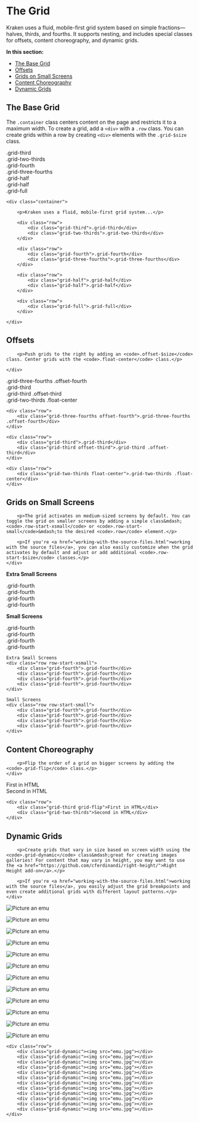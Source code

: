 # The Grid

Kraken uses a fluid, mobile-first grid system based on simple fractions&mdash;halves, thirds, and fourths. It supports nesting, and includes special classes for offsets, content choreography, and dynamic grids.

<nav>
	<strong>In this section:</strong>
	<ul>
		<li><a data-scroll href="#the-base-grid">The Base Grid</a></li>
		<li><a data-scroll href="#offsets">Offsets</a></li>
		<li><a data-scroll href="#grids-on-small-screens">Grids on Small Screens</a></li>
		<li><a data-scroll href="#content-choreography">Content Choreography</a></li>
		<li><a data-scroll href="#dynamic-grids">Dynamic Grids</a></li>
	</ul>
</nav>

<h2 id="the-base-grid">The Base Grid</h2>

The `.container` class centers content on the page and restricts it to a maximum width. To create a grid, add a `<div>` with a `.row` class. You can create grids within a row by creating `<div>` elements with the `.grid-$size` class.

</div></div><!-- /.row /.grid-two-thirds: go full width -->

<div class="row">
	<div class="grid-third"><div class="grid-highlight">.grid-third</div></div>
	<div class="grid-two-thirds"><div class="grid-highlight">.grid-two-thirds</div></div>
</div>

<div class="row">
	<div class="grid-fourth"><div class="grid-highlight">.grid-fourth</div></div>
	<div class="grid-three-fourths"><div class="grid-highlight">.grid-three-fourths</div></div>
</div>

<div class="row">
	<div class="grid-half"><div class="grid-highlight">.grid-half</div></div>
	<div class="grid-half"><div class="grid-highlight">.grid-half</div></div>
</div>

<div class="row">
	<div class="grid-full"><div class="grid-highlight">.grid-full</div></div>
</div>

```markup
<div class="container">

	<p>Kraken uses a fluid, mobile-first grid system...</p>

	<div class="row">
		<div class="grid-third">.grid-third</div>
		<div class="grid-two-thirds">.grid-two-thirds</div>
	</div>

	<div class="row">
		<div class="grid-fourth">.grid-fourth</div>
		<div class="grid-three-fourths">.grid-three-fourths</div>
	</div>

	<div class="row">
		<div class="grid-half">.grid-half</div>
		<div class="grid-half">.grid-half</div>
	</div>

	<div class="row">
		<div class="grid-full">.grid-full</div>
	</div>

</div>
```


<div class="row">
	<div class="grid-two-thirds float-center">
		<h2 id="offsets">Offsets</h2>

		<p>Push grids to the right by adding an <code>.offset-$size</code> class. Center grids with the <code>.float-center</code> class.</p>

	</div>
</div>

<div class="row">
	<div class="grid-three-fourths offset-fourth"><div class="grid-highlight">.grid-three-fourths .offset-fourth</div></div>
</div>

<div class="row">
	<div class="grid-third"><div class="grid-highlight">.grid-third</div></div>
	<div class="grid-third offset-third"><div class="grid-highlight">.grid-third .offset-third</div></div>
</div>

<div class="row">
	<div class="grid-two-thirds float-center"><div class="grid-highlight">.grid-two-thirds .float-center</div></div>
</div>

```markup
<div class="row">
	<div class="grid-three-fourths offset-fourth">.grid-three-fourths .offset-fourth</div>
</div>

<div class="row">
	<div class="grid-third">.grid-third</div>
	<div class="grid-third offset-third">.grid-third .offset-third</div>
</div>

<div class="row">
	<div class="grid-two-thirds float-center">.grid-two-thirds .float-center</div>
</div>
```


<div class="row">
	<div class="grid-two-thirds float-center">
		<h2 id="grids-on-small-screens">Grids on Small Screens</h2>

		<p>The grid activates on medium-sized screens by default. You can toggle the grid on smaller screens by adding a simple class&mdash;<code>.row-start-xsmall</code> or <code>.row-start-small</code>&mdash;to the desired <code>.row</code> element.</p>

		<p>If you're <a href="working-with-the-source-files.html">working with the source files</a>, you can also easily customize when the grid activates by default and adjust or add additional <code>.row-start-$size</code> classes.</p>
	</div>
</div>

**Extra Small Screens**
<div class="row row-start-xsmall">
	<div class="grid-fourth"><div class="grid-highlight">.grid-fourth</div></div>
	<div class="grid-fourth"><div class="grid-highlight">.grid-fourth</div></div>
	<div class="grid-fourth"><div class="grid-highlight">.grid-fourth</div></div>
	<div class="grid-fourth"><div class="grid-highlight">.grid-fourth</div></div>
</div>

**Small Screens**
<div class="row row-start-small">
	<div class="grid-fourth"><div class="grid-highlight">.grid-fourth</div></div>
	<div class="grid-fourth"><div class="grid-highlight">.grid-fourth</div></div>
	<div class="grid-fourth"><div class="grid-highlight">.grid-fourth</div></div>
	<div class="grid-fourth"><div class="grid-highlight">.grid-fourth</div></div>
</div>

```markup
Extra Small Screens
<div class="row row-start-xsmall">
	<div class="grid-fourth">.grid-fourth</div>
	<div class="grid-fourth">.grid-fourth</div>
	<div class="grid-fourth">.grid-fourth</div>
	<div class="grid-fourth">.grid-fourth</div>
</div>

Small Screens
<div class="row row-start-small">
	<div class="grid-fourth">.grid-fourth</div>
	<div class="grid-fourth">.grid-fourth</div>
	<div class="grid-fourth">.grid-fourth</div>
	<div class="grid-fourth">.grid-fourth</div>
</div>
```


<div class="row">
	<div class="grid-two-thirds float-center">
		<h2 id="content-choreography">Content Choreography</h2>

		<p>Flip the order of a grid on bigger screens by adding the <code>.grid-flip</code> class.</p>
	</div>
</div>

<div class="row">
	<div class="grid-third grid-flip"><div class="grid-highlight">First in HTML</div></div>
	<div class="grid-two-thirds"><div class="grid-highlight">Second in HTML</div></div>
</div>

```markup
<div class="row">
	<div class="grid-third grid-flip">First in HTML</div>
	<div class="grid-two-thirds">Second in HTML</div>
</div>
```


<div class="row">
	<div class="grid-two-thirds float-center">
		<h2 id="dynamic-grids">Dynamic Grids</h2>

		<p>Create grids that vary in size based on screen width using the <code>.grid-dynamic</code> class&mdash;great for creating images galleries! For content that may vary in height, you may want to use the <a href="https://github.com/cferdinandi/right-height/">Right Height add-on</a>.</p>

		<p>If you're <a href="working-with-the-source-files.html">working with the source files</a>, you easily adjust the grid breakpoints and even create additional grids with different layout patterns.</p>
	</div>
</div>

<div class="row">
	<div class="grid-dynamic"><p><img src="assets/img/emu.jpg" title="Picture an emu"></p></div>
	<div class="grid-dynamic"><p><img src="assets/img/emu.jpg" title="Picture an emu"></p></div>
	<div class="grid-dynamic"><p><img src="assets/img/emu.jpg" title="Picture an emu"></p></div>
	<div class="grid-dynamic"><p><img src="assets/img/emu.jpg" title="Picture an emu"></p></div>
	<div class="grid-dynamic"><p><img src="assets/img/emu.jpg" title="Picture an emu"></p></div>
	<div class="grid-dynamic"><p><img src="assets/img/emu.jpg" title="Picture an emu"></p></div>
	<div class="grid-dynamic"><p><img src="assets/img/emu.jpg" title="Picture an emu"></p></div>
	<div class="grid-dynamic"><p><img src="assets/img/emu.jpg" title="Picture an emu"></p></div>
	<div class="grid-dynamic"><p><img src="assets/img/emu.jpg" title="Picture an emu"></p></div>
	<div class="grid-dynamic"><p><img src="assets/img/emu.jpg" title="Picture an emu"></p></div>
	<div class="grid-dynamic"><p><img src="assets/img/emu.jpg" title="Picture an emu"></p></div>
	<div class="grid-dynamic"><p><img src="assets/img/emu.jpg" title="Picture an emu"></p></div>
</div>

```markup
<div class="row">
	<div class="grid-dynamic"><img src="emu.jpg"></div>
	<div class="grid-dynamic"><img src="emu.jpg"></div>
	<div class="grid-dynamic"><img src="emu.jpg"></div>
	<div class="grid-dynamic"><img src="emu.jpg"></div>
	<div class="grid-dynamic"><img src="emu.jpg"></div>
	<div class="grid-dynamic"><img src="emu.jpg"></div>
	<div class="grid-dynamic"><img src="emu.jpg"></div>
	<div class="grid-dynamic"><img src="emu.jpg"></div>
	<div class="grid-dynamic"><img src="emu.jpg"></div>
	<div class="grid-dynamic"><img src="emu.jpg"></div>
	<div class="grid-dynamic"><img src="emu.jpg"></div>
	<div class="grid-dynamic"><img src="emu.jpg"></div>
</div>
```